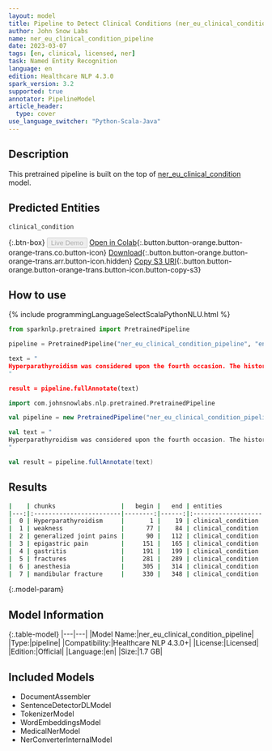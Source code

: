 ```yaml
---
layout: model
title: Pipeline to Detect Clinical Conditions (ner_eu_clinical_condition)
author: John Snow Labs
name: ner_eu_clinical_condition_pipeline
date: 2023-03-07
tags: [en, clinical, licensed, ner]
task: Named Entity Recognition
language: en
edition: Healthcare NLP 4.3.0
spark_version: 3.2
supported: true
annotator: PipelineModel
article_header:
  type: cover
use_language_switcher: "Python-Scala-Java"
---
```


## Description

This pretrained pipeline is built on the top of [ner_eu_clinical_condition](https://nlp.johnsnowlabs.com/2023/02/06/ner_eu_clinical_condition_en.html) model.

## Predicted Entities

`clinical_condition`

{:.btn-box}
<button class="button button-orange" disabled>Live Demo</button>
[Open in Colab](https://colab.research.google.com/github/JohnSnowLabs/spark-nlp-workshop/blob/master/healthcare-nlp/07.0.Pretrained_Clinical_Pipelines.ipynb){:.button.button-orange.button-orange-trans.co.button-icon}
[Download](https://s3.amazonaws.com/auxdata.johnsnowlabs.com/clinical/models/ner_eu_clinical_condition_pipeline_en_4.3.0_3.2_1678213988790.zip){:.button.button-orange.button-orange-trans.arr.button-icon.hidden}
[Copy S3 URI](s3://auxdata.johnsnowlabs.com/clinical/models/ner_eu_clinical_condition_pipeline_en_4.3.0_3.2_1678213988790.zip){:.button.button-orange.button-orange-trans.button-icon.button-copy-s3}

## How to use



<div class="tabs-box" markdown="1">
{% include programmingLanguageSelectScalaPythonNLU.html %}

```python
from sparknlp.pretrained import PretrainedPipeline

pipeline = PretrainedPipeline("ner_eu_clinical_condition_pipeline", "en", "clinical/models")

text = "
Hyperparathyroidism was considered upon the fourth occasion. The history of weakness and generalized joint pains were present. He also had history of epigastric pain diagnosed informally as gastritis. He had previously had open reduction and internal fixation for the initial two fractures under general anesthesia. He sustained mandibular fracture.
"

result = pipeline.fullAnnotate(text)
```
```scala
import com.johnsnowlabs.nlp.pretrained.PretrainedPipeline

val pipeline = new PretrainedPipeline("ner_eu_clinical_condition_pipeline", "en", "clinical/models")

val text = "
Hyperparathyroidism was considered upon the fourth occasion. The history of weakness and generalized joint pains were present. He also had history of epigastric pain diagnosed informally as gastritis. He had previously had open reduction and internal fixation for the initial two fractures under general anesthesia. He sustained mandibular fracture.
"

val result = pipeline.fullAnnotate(text)
```
</div>

## Results

```bash
|    | chunks                  |   begin |   end | entities           |   confidence |
|---:|:------------------------|--------:|------:|:-------------------|-------------:|
|  0 | Hyperparathyroidism     |       1 |    19 | clinical_condition |     0.9375   |
|  1 | weakness                |      77 |    84 | clinical_condition |     0.9779   |
|  2 | generalized joint pains |      90 |   112 | clinical_condition |     0.717333 |
|  3 | epigastric pain         |     151 |   165 | clinical_condition |     0.64985  |
|  4 | gastritis               |     191 |   199 | clinical_condition |     0.9543   |
|  5 | fractures               |     281 |   289 | clinical_condition |     0.9726   |
|  6 | anesthesia              |     305 |   314 | clinical_condition |     0.991    |
|  7 | mandibular fracture     |     330 |   348 | clinical_condition |     0.54925  |
```

{:.model-param}
## Model Information

{:.table-model}
|---|---|
|Model Name:|ner_eu_clinical_condition_pipeline|
|Type:|pipeline|
|Compatibility:|Healthcare NLP 4.3.0+|
|License:|Licensed|
|Edition:|Official|
|Language:|en|
|Size:|1.7 GB|

## Included Models

- DocumentAssembler
- SentenceDetectorDLModel
- TokenizerModel
- WordEmbeddingsModel
- MedicalNerModel
- NerConverterInternalModel